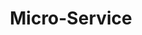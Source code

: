 ---
layout: posts_by_category
categories: Micro-Service
title: Micro-Service
permalink: /category/Micro-Service
---